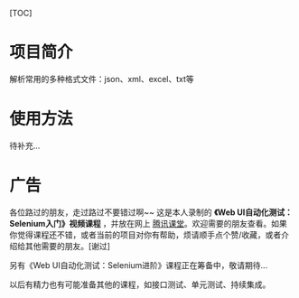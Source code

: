 [TOC]

# 项目简介

解析常用的多种格式文件：json、xml、excel、txt等

# 使用方法

待补充...

# 广告

各位路过的朋友，走过路过不要错过啊~~ 这是本人录制的 **《Web UI自动化测试：Selenium入门》视频课程** ，并放在网上
[腾讯课堂](https://ke.qq.com/course/270174)。欢迎需要的朋友查看。如果你觉得课程还不错，或者当前的项目对你有帮助，烦请顺手点个赞/收藏，或者介绍给其他需要的朋友。[谢过]

另有《Web UI自动化测试：Selenium进阶》课程正在筹备中，敬请期待...

以后有精力也有可能准备其他的课程，如接口测试、单元测试、持续集成。

